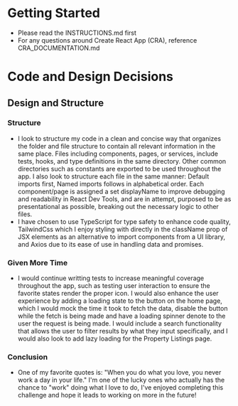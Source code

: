 # Getting Started

- Please read the INSTRUCTIONS.md first
- For any questions around Create React App (CRA), reference
  CRA_DOCUMENTATION.md

# Code and Design Decisions

<!-- Please document your code & design decisions here. -->

## Design and Structure

### Structure

- I look to structure my code in a clean and concise way that organizes the folder and file structure to contain all relevant information in the same place. Files including components, pages, or services, include tests, hooks, and type definitions in the same directory. Other common directories such as constants are exported to be used throughout the app. I also look to structure each file in the same manner: Default imports first, Named imports follows in alphabetical order. Each component/page is assigned a set displayName to improve debugging and readability in React Dev Tools, and are in attempt, purposed to be as presentational as possible, breaking out the necessary logic to other files.
- I have chosen to use TypeScript for type safety to enhance code quality, TailwindCss which I enjoy styling with directly in the className prop of JSX elements as an alternative to import components from a UI library, and Axios due to its ease of use in handling data and promises.

### Given More Time

- I would continue writting tests to increase meaningful coverage throughout the app, such as testing user interaction to ensure the favorite states render the proper icon. I would also enhance the user experience by adding a loading state to the button on the home page, which I would mock the time it took to fetch the data, disable the button while the fetch is being made and have a loading spinner denote to the user the request is being made. I would include a search functionality that allows the user to filter results by what they input specifically, and I would also look to add lazy loading for the Property Listings page.

### Conclusion

- One of my favorite quotes is: "When you do what you love, you never work a day in your life." I'm one of the lucky ones who actually has the chance to "work" doing what I love to do, I've enjoyed completing this challenge and hope it leads to working on more in the future!
